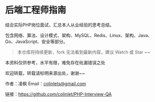 # 后端工程师指南

结合实际PHP岗位面试，汇总本人从业经验的思考总结。

包含网络、算法、设计模式、架构、MySQL、Redis、Linux、架构、Java、Go、JavaScript、安全等部分。

> 本仓库将持续更新，fork 无法看到最新内容，建议 Watch 或 Star ~~

本资料仅供参考，水平有限，难免存在纰漏错误之处

欢迎转载，转载请标明来源出处，谢谢~~

作者：凌枫 Email：colinlets@gmail.com

链接：https://github.com/colinlet/PHP-Interview-QA